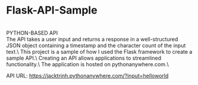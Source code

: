 # Flask-API-Sample
\
PYTHON-BASED API\
The API takes a user input and returns a response in a well-structured JSON object containing a timestamp and the character count of the input text.\\
This project is a sample of how I used the Flask framework to create a sample API.\\
Creating an API allows applications to streamlined functionality.\\
The application is hosted on pythonanywhere.com.\\

API URL:
https://jacktrinh.pythonanywhere.com/?input=helloworld
